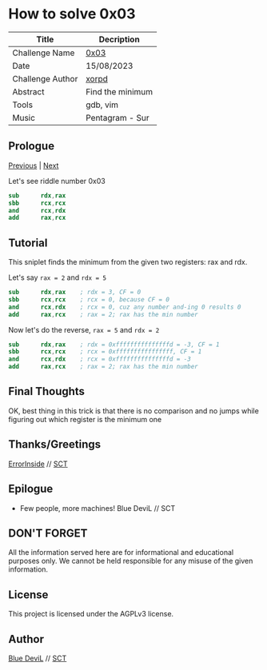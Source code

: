 # How to solve 0x03

| Title                     | Decription                                       |
|---------------------------|--------------------------------------------------|
| Challenge Name            | [0x03][challenge]                                |
| Date                      | 15/08/2023                                       |
| Challenge Author          | [xorpd][web-xorpd]                               |
| Abstract                  | Find the minimum                                 |
| Tools                     | gdb, vim                                         |
| Music                     | Pentagram - Sur                                  |

## Prologue

[Previous][prev] | [Next][next]

Let's see riddle number 0x03

```nasm
sub      rdx,rax
sbb      rcx,rcx
and      rcx,rdx
add      rax,rcx
```

## Tutorial

This sniplet finds the minimum from the given two registers: rax and rdx.

Let's say `rax = 2` and `rdx = 5`

```nasm
sub      rdx,rax    ; rdx = 3, CF = 0
sbb      rcx,rcx    ; rcx = 0, because CF = 0
and      rcx,rdx    ; rcx = 0, cuz any number and-ing 0 results 0
add      rax,rcx    ; rax = 2; rax has the min number
```

Now let's do the reverse, `rax = 5` and `rdx = 2`

```nasm
sub      rdx,rax    ; rdx = 0xfffffffffffffffd = -3, CF = 1
sbb      rcx,rcx    ; rcx = 0xffffffffffffffff, CF = 1
and      rcx,rdx    ; rcx = 0xfffffffffffffffd = -3
add      rax,rcx    ; rax = 2; rax has the min number
```

## Final Thoughts

OK, best thing in this trick is that there is no comparison and no jumps
while figuring out which register is the minimum one

## Thanks/Greetings

[ErrorInside][web-ei] // [SCT][web-sct]

## Epilogue

* Few people, more machines! Blue DeviL // SCT

## DON'T FORGET

All the information served here are for informational and educational purposes
only. We cannot be held responsible for any misuse of the given information.

## License

This project is licensed under the AGPLv3 license.

## Author

[Blue DeviL][web-bd] // [SCT][web-sct]

[web-bd]:  https://gitlab.com/bluedevil
[web-ei]:  https://gitlab.com/error.inside
[web-xorpd]: https://github.com/xorpd
[web-sct]: http://www.sctzine.com
[prev]: ../0x02/README.md
[next]: ../0x04/README.md
[challenge]: https://www.xorpd.net/pages/xchg_rax/snip_03.html

